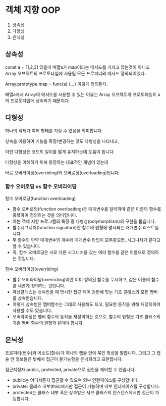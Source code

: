 # 객체 지향 OOP
1. 상속성
2. 다형성
3. 은닉성


## 상속성
const a = [1,2,3] 있을때 배열a가 map이라는 메서드를 가지고 있는것이 아니고 Array 오브젝트의 프로토타입에 사용될 모든 프로퍼티와 메서드 정의되어있다.

Array.prototype.map = func(a) {...} 이렇게 정의된다. 

배열a에서 Array의 메서드를 사용할 수 있는 이유는 Array 오브젝트의 프로토타입이 a의 프로토타입에 상속하기 떄문이다.

## 다형성
하나의 객체가 여러 형태를 가질 수 있음을 의미합니다.

상속을 이용하여 기능을 확장/변경하는 것도 다형성을 나타내고,

이런 다형성은 코드의 길이를 짧게 유지하는데 도움이 됩니다.

다형성을 이해하기 위해 등장하는 대표적인 개념이 있는데

바로 오버라이딩(overriding)와 오버로딩(overloading)입니다.

### 함수 오버로딩 vs 함수 오버라이딩
함수 오버로딩(function overloading)
- 함수 오버로딩(function overloading)은 매개변수를 달리하여 같은 이름의 함수를 중복하여 정의하는 것을 의미합니다.
- 이는 객체 지향 프로그램의 특징 중 다형성(polymorphism)의 구현을 돕습니다.
- 함수시그니처(function signature)란 함수의 원형에 명시되는 매개변수 리스트입니다.
- 두 함수의 만약 매개변수의 개수와 매개변수 타입이 모두같으면, 시그니처가 같다고 할 수 있습니다.
- 즉, 함수 오버로딩은 서로 다른 시그니처를 갖는 여러 함수를 같은 이름으로 정의하는 것입니다.

함수 오버라이딩(overriding)
- 함수 오버라이딩(overriding)이란 이미 정의된 함수를 무시하고, 같은 이름의 함수를 새롭게 정의하는 것입니다.
- 파생클래스는 상속받을 때 명시한 접근 제어 권한에 맞는 기초 클래스의 모든 멤버를 상속받습니다.
- 이렇게 상속받은 멤버함수는 그대로 사용해도 되고, 필요한 동작을 위해 재정의하여 사용할 수도 있습니다.
- 오버라이딩은 멤버 함수의 동작을 재정의하는 것으로, 함수의 원형은 기초 클래스의 기존 멤버 함수의 원형과 같아야 합니다.

## 은닉성

프로퍼티(변수)와 메소드(함수)가 하나의 캡슐 안에 묶인 특성을 말합니다.
그리고 그 캡슐 안 정보들은 밖에서 접근이 불가능함을 은닉화라고 표현합니다.

접근지정자 public, protected, private으로 권한을 제어할 수 있습니다.

- public는 어디서든지 접근할 수 있으며 외부 인턴페이스를 구성합니다.
- private: 클래스 내부(this)에서만 접근이 가능하며 내부 인터페이스를 구성합니다.
- protected는 클래스 내부 혹은 상속받은 서브 클래스의 인스턴스에서만 접근이 가능합니다.
